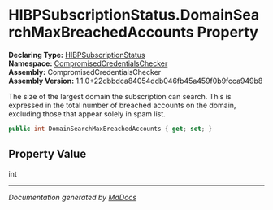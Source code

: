 ﻿<!--  
  <auto-generated>   
    The contents of this file were generated by a tool.  
    Changes to this file may be list if the file is regenerated  
  </auto-generated>   
-->

# HIBPSubscriptionStatus.DomainSearchMaxBreachedAccounts Property

**Declaring Type:** [HIBPSubscriptionStatus](../index.md)  
**Namespace:** [CompromisedCredentialsChecker](../../index.md)  
**Assembly:** CompromisedCredentialsChecker  
**Assembly Version:** 1.1.0+22dbbdca84054ddb046fb45a459f0b9fcca949b8

The size of the largest domain the subscription can search. This is expressed in the total number of breached accounts on the domain, excluding those that appear solely in spam list.

```csharp
public int DomainSearchMaxBreachedAccounts { get; set; }
```

## Property Value

int

___

*Documentation generated by [MdDocs](https://github.com/ap0llo/mddocs)*
